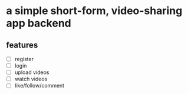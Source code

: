 # a simple short-form, video-sharing app backend

## features

- [ ] register
- [ ] login
- [ ] upload videos
- [ ] watch videos
- [ ] like/follow/comment
